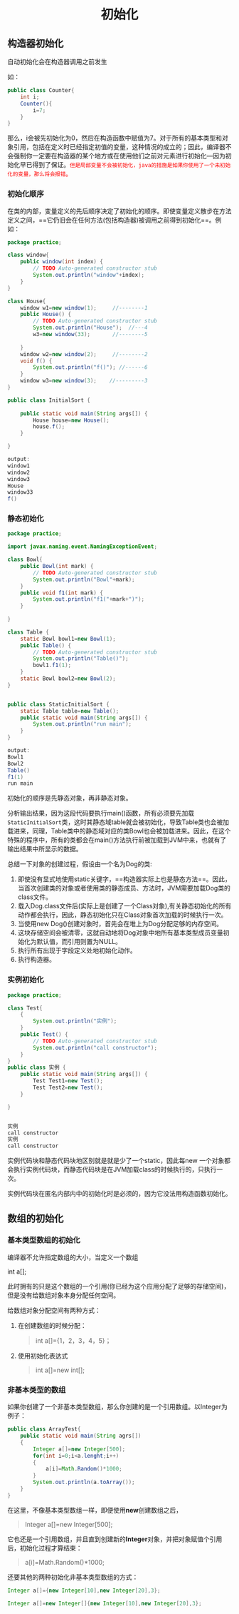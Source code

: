 # <center>初始化</center>

## 构造器初始化

自动初始化会在构造器调用之前发生

如：

```java
public class Counter{
    int i;
    Counter(){
        i=7;
	}
}
```

那么，i会被先初始化为0，然后在构造函数中赋值为7。对于所有的基本类型和对象引用，包括在定义时已经指定初值的变量，这种情况的成立的；因此，编译器不会强制你一定要在构造器的某个地方或在使用他们之前对元素进行初始化—因为初始化早已得到了保证。<font color="red">`但是局部变量不会被初始化，java的措施是如果你使用了一个未初始化的变量，那么将会报错`。</font>

### 初始化顺序

在类的内部，变量定义的先后顺序决定了初始化的顺序。即使变量定义散步在方法定义之间，==它仍旧会在任何方法(包括构造器)被调用之前得到初始化==。例如：

```java
package practice;

class window{
	public window(int index) {
		// TODO Auto-generated constructor stub
		System.out.println("window"+index);
	}
}

class House{
	window w1=new window(1);     //--------1
	public House() {
		// TODO Auto-generated constructor stub
		System.out.println("House");  //---4
		w3=new window(33);       //--------5
		
	}
	window w2=new window(2);     //--------2
	void f() {
		System.out.println("f()"); //------6
	}
	window w3=new window(3);    //---------3
}

public class InitialSort {
	
	public static void main(String args[]) {
		House house=new House();
		house.f();
	}

}

```

```java
output:
window1
window2
window3
House
window33
f()

```



### 静态初始化

```java
package practice;

import javax.naming.event.NamingExceptionEvent;

class Bowl{
	public Bowl(int mark) {
		// TODO Auto-generated constructor stub
		System.out.println("Bowl"+mark);
	}
	public void f1(int mark) {
		System.out.println("f1("+mark+")");
	}
	
}

class Table {
	static Bowl bowl1=new Bowl(1);
	public Table() {
		// TODO Auto-generated constructor stub
		System.out.println("Table()");
		bowl1.f1(1);
	}
	static Bowl bowl2=new Bowl(2);
}


public class StaticInitialSort {
	static Table table=new Table();
	public static void main(String args[]) {
		System.out.println("run main");
	}
}

output:
Bowl1
Bowl2
Table()
f1(1)
run main
```

初始化的顺序是先静态对象，再非静态对象。

分析输出结果，因为这段代码要执行main()函数，所有必须要先加载`StaticInitialSort`类，这时其静态域table就会被初始化，导致Table类也会被加载进来，同理，Table类中的静态域对应的类Bowl也会被加载进来。因此，在这个特殊的程序中，所有的类都会在main()方法执行前被加载到JVM中来，也就有了输出结果中所显示的数据。



总结一下对象的创建过程，假设由一个名为Dog的类:

1. 即使没有显式地使用static关键字，==构造器实际上也是静态方法==。因此，当首次创建类的对象或者使用类的静态成员、方法时，JVM需要加载Dog类的class文件。
2. 载入Dog.class文件后(实际上是创建了一个Class对象),有关静态初始化的所有动作都会执行，因此，静态初始化只在Class对象首次加载的时候执行一次。
3. 当使用new Dog()创建对象时，首先会在堆上为Dog分配足够的内存空间。
4. 这块存储空间会被清零，这就自动地将Dog对象中地所有基本类型成员变量初始化为默认值，而引用则置为NULL。
5. 执行所有出现于字段定义处地初始化动作。
6. 执行构造器。

### 实例初始化

```java
package practice;

class Test{
	{
		System.out.println("实例");
	}
	public Test() {
		// TODO Auto-generated constructor stub
		System.out.println("call constructor");
	}
}
public class 实例 {
	public static void main(String args[]) {
		Test Test1=new Test();
		Test Test2=new Test();
	}

}


实例
call constructor
实例
call constructor

```

实例代码块和静态代码块地区别就是就是少了一个static，因此每new 一个对象都会执行实例代码块，而静态代码块是在JVM加载class的时候执行的，只执行一次。

实例代码块在匿名内部内中的初始化时是必须的，因为它没法用构造函数初始化。



## 数组的初始化

### 基本类型数组的初始化

编译器不允许指定数组的大小，当定义一个数组

int a[];

此时拥有的只是这个数组的一个引用(你已经为这个应用分配了足够的存储空间)，但是没有给数组对象本身分配任何空间。

给数组对象分配空间有两种方式：

1. 在创建数组的时候分配：

   > int a[]={1，2，3，4，5}；

2. 使用初始化表达式

   > int a[]=new int[];

### 非基本类型的数组

如果你创建了一个非基本类型数组，那么你创建的是一个引用数组。以Integer为例子：

```java
public class ArrayTest{
    public static void main(String agrs[])
    {
		Integer a[]=new Integer[500];
        for(int i=0;i<a.lenght;i++)
        {
            a[i]=Math.Random()*1000;
        }
        System.out.println(a.toArray());
    }
}
```

在这里，不像基本类型数组一样，即便使用**new**创建数组之后，

> Integer a[]=new Integer[500];

它也还是一个引用数组，并且直到创建新的**Integer**对象，并把对象赋值个引用后，初始化过程才算结束：

> a[i]=Math.Random()*1000;

还要其他的两种初始化非基本类型数组的方式：

```java
Integer a[]={new Integer[10],new Integer[20],3};
```

```java
Integer a[]=new Integer[]{new Integer[10],new Integer[20],3};
```

